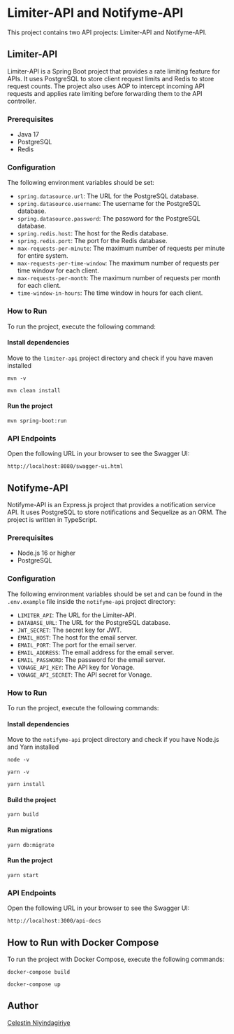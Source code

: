 # Limiter-API and Notifyme-API

This project contains two API projects: Limiter-API and Notifyme-API.

## Limiter-API

Limiter-API is a Spring Boot project that provides a rate limiting feature for APIs. It uses PostgreSQL to store client request limits and Redis to store request counts. The project also uses AOP to intercept incoming API requests and applies rate limiting before forwarding them to the API controller.

### Prerequisites

- Java 17
- PostgreSQL
- Redis

### Configuration

The following environment variables should be set:

- `spring.datasource.url`: The URL for the PostgreSQL database.
- `spring.datasource.username`: The username for the PostgreSQL database.
- `spring.datasource.password`: The password for the PostgreSQL database.
- `spring.redis.host`: The host for the Redis database.
- `spring.redis.port`: The port for the Redis database.
- `max-requests-per-minute`: The maximum number of requests per minute for entire system.
- `max-requests-per-time-window`: The maximum number of requests per time window for each client.
- `max-requests-per-month`: The maximum number of requests per month for each client.
- `time-window-in-hours`: The time window in hours for each client.

### How to Run

To run the project, execute the following command:

#### Install dependencies

Move to the `limiter-api` project directory and check if you have maven installed

```shell
mvn -v
```

```shell
mvn clean install
```

#### Run the project

```shell
mvn spring-boot:run
```

### API Endpoints

Open the following URL in your browser to see the Swagger UI:

```shell
http://localhost:8080/swagger-ui.html
```

## Notifyme-API

Notifyme-API is an Express.js project that provides a notification service API. It uses PostgreSQL to store notifications and Sequelize as an ORM. The project is written in TypeScript.

### Prerequisites

- Node.js 16 or higher
- PostgreSQL

### Configuration

The following environment variables should be set and can be found in the `.env.example` file inside the `notifyme-api` project directory:

- `LIMITER_API`: The URL for the Limiter-API.
- `DATABASE_URL`: The URL for the PostgreSQL database.
- `JWT_SECRET`: The secret key for JWT.
- `EMAIL_HOST`: The host for the email server.
- `EMAIL_PORT`: The port for the email server.
- `EMAIL_ADDRESS`: The email address for the email server.
- `EMAIL_PASSWORD`: The password for the email server.
- `VONAGE_API_KEY`: The API key for Vonage.
- `VONAGE_API_SECRET`: The API secret for Vonage.

### How to Run

To run the project, execute the following commands:

#### Install dependencies

Move to the `notifyme-api` project directory and check if you have Node.js and Yarn installed

```shell
node -v
```

```shell
yarn -v
```

```shell
yarn install
```

#### Build the project

```shell
yarn build
```

#### Run migrations

```shell
yarn db:migrate
```

#### Run the project

```shell
yarn start
```

### API Endpoints

Open the following URL in your browser to see the Swagger UI:

```shell
http://localhost:3000/api-docs
```

## How to Run with Docker Compose

To run the project with Docker Compose, execute the following commands:

```shell
docker-compose build
```

```shell
docker-compose up
```

## Author

[Celestin Niyindagiriye](https://github.com/nicele08)
